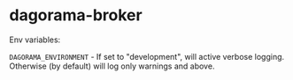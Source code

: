 # dagorama-broker

Env variables:

`DAGORAMA_ENVIRONMENT` - If set to "development", will active verbose logging. Otherwise (by default) will log only warnings and above.
